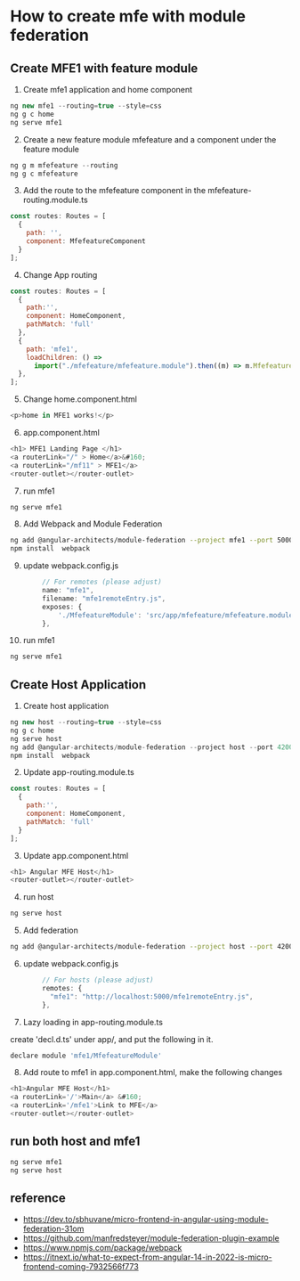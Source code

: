 # How to create mfe with module federation


## Create MFE1 with feature module

1. Create mfe1 application and home component

```js
ng new mfe1 --routing=true --style=css 
ng g c home
ng serve mfe1

```

2. Create a new feature module mfefeature and a component under the feature module

```js
ng g m mfefeature --routing
ng g c mfefeature

```

3. Add the route to the mfefeature component in the mfefeature-routing.module.ts

```js
const routes: Routes = [
  {
    path: '',
    component: MfefeatureComponent
  }
];
```

4. Change App routing

```js
const routes: Routes = [
  {
    path:'',
    component: HomeComponent,
    pathMatch: 'full'
  },
  {
    path: 'mfe1',
    loadChildren: () => 
      import("./mfefeature/mfefeature.module").then((m) => m.MfefeatureModule),
  },
];
```

5. Change home.component.html

```js
<p>home in MFE1 works!</p>
```

6. app.component.html

```js
<h1> MFE1 Landing Page </h1>
<a routerLink="/" > Home</a>&#160;
<a routerLink="/mf11" > MFE1</a>
<router-outlet></router-outlet>
```

7. run mfe1

```bash
ng serve mfe1
```

8. Add Webpack and Module Federation

```bash
ng add @angular-architects/module-federation --project mfe1 --port 5000
npm install  webpack
```

9. update webpack.config.js

```js
        // For remotes (please adjust)
        name: "mfe1",
        filename: "mfe1remoteEntry.js",
        exposes: {
            './MfefeatureModule': 'src/app/mfefeature/mfefeature.module.ts',
        },  
```

10. run mfe1

```bash
ng serve mfe1
```

## Create Host Application

1. Create host application

```js
ng new host --routing=true --style=css 
ng g c home
ng serve host
ng add @angular-architects/module-federation --project host --port 4200
npm install  webpack
```

2. Update app-routing.module.ts

```js
const routes: Routes = [
  {
    path:'',
    component: HomeComponent,
    pathMatch: 'full'    
  }
];
```

3. Update app.component.html
```js
<h1> Angular MFE Host</h1>
<router-outlet></router-outlet>
```

4. run host
```bash
ng serve host
```

5. Add federation

```bash
ng add @angular-architects/module-federation --project host --port 4200
```

6. update webpack.config.js

```js
        // For hosts (please adjust)
        remotes: {
          "mfe1": "http://localhost:5000/mfe1remoteEntry.js",
        },
```
7. Lazy loading in  app-routing.module.ts

create 'decl.d.ts' under app/, and put the following in it.
```js
declare module 'mfe1/MfefeatureModule'
```

8. Add route to mfe1 in app.component.html, make the following changes

```js
<h1>Angular MFE Host</h1>
<a routerLink='/'>Main</a> &#160;
<a routerLink='/mfe1'>Link to MFE</a>
<router-outlet></router-outlet>
```

## run both host and mfe1

```bash
ng serve mfe1
ng serve host

```

## reference

- https://dev.to/sbhuvane/micro-frontend-in-angular-using-module-federation-31om
- https://github.com/manfredsteyer/module-federation-plugin-example
- https://www.npmjs.com/package/webpack
- https://itnext.io/what-to-expect-from-angular-14-in-2022-is-micro-frontend-coming-7932566f773